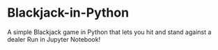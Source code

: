 # Blackjack-in-Python
A simple Blackjack game in Python that lets you hit and stand against a dealer
Run in Jupyter Notebook!
